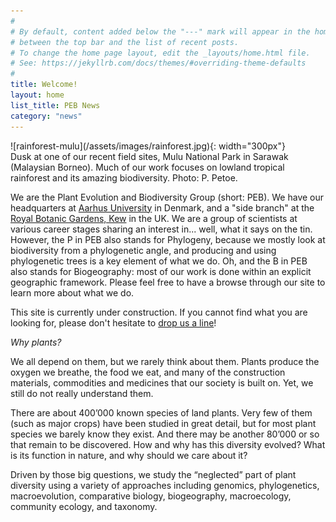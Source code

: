 ```yaml
---
#
# By default, content added below the "---" mark will appear in the home page
# between the top bar and the list of recent posts.
# To change the home page layout, edit the _layouts/home.html file.
# See: https://jekyllrb.com/docs/themes/#overriding-theme-defaults
#
title: Welcome!
layout: home
list_title: PEB News
category: "news"
---
```


<div class="img_container_right">
![rainforest-mulu](/assets/images/rainforest.jpg){: width="300px"}
<br><span class="img-legend">Dusk at one of our recent field sites, Mulu National Park in Sarawak (Malaysian Borneo). Much of our work focuses on lowland tropical rainforest and its amazing biodiversity. Photo: P. Petoe.</span>
</div>

We are the Plant Evolution and Biodiversity Group (short: PEB). We have our headquarters at [Aarhus University](https://bios.au.dk) in Denmark, and a "side branch" at the [Royal Botanic Gardens, Kew](https://www.kew.org/science) in the UK. We are a group of scientists at various career stages sharing an interest in... well, what it says on the tin. However, the P in PEB also stands for Phylogeny, because we mostly look at biodiversity from a phylogenetic angle, and producing and using phylogenetic trees is a key element of what we do. Oh, and the B in PEB also stands for Biogeography: most of our work is done within an explicit geographic framework. Please feel free to have a browse through our site to learn more about what we do. 

This site is currently under construction. If you cannot find what you are looking for, please don't hesitate to [drop us a line](mailto:wolf.eiserhardt@bios.au.dk)! 

*Why plants?*

We all depend on them, but we rarely think about them. Plants produce the oxygen we breathe, the food we eat, and many of the construction materials, commodities and medicines that our society is built on. Yet, we still do not really understand them.

There are about 400’000 known species of land plants. Very few of them (such as major crops) have been studied in great detail, but for most plant species we barely know they exist. And there may be another 80’000 or so that remain to be discovered. How and why has this diversity evolved? What is its function in nature, and why should we care about it?

Driven by those big questions, we study the “neglected” part of plant diversity using a variety of approaches including genomics, phylogenetics, macroevolution, comparative biology, biogeography, macroecology, community ecology, and taxonomy.